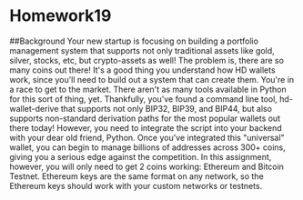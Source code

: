# Homework19

##Background
Your new startup is focusing on building a portfolio management system that supports not only traditional assets
like gold, silver, stocks, etc, but crypto-assets as well! The problem is, there are so many coins out there! It's
a good thing you understand how HD wallets work, since you'll need to build out a system that can create them.
You're in a race to get to the market. There aren't as many tools available in Python for this sort of thing, yet.
Thankfully, you've found a command line tool, hd-wallet-derive that supports not only BIP32, BIP39, and BIP44, but
also supports non-standard derivation paths for the most popular wallets out there today! However, you need to integrate
the script into your backend with your dear old friend, Python.
Once you've integrated this "universal" wallet, you can begin to manage billions of addresses across 300+ coins, giving
you a serious edge against the competition.
In this assignment, however, you will only need to get 2 coins working: Ethereum and Bitcoin Testnet.
Ethereum keys are the same format on any network, so the Ethereum keys should work with your custom networks or testnets.